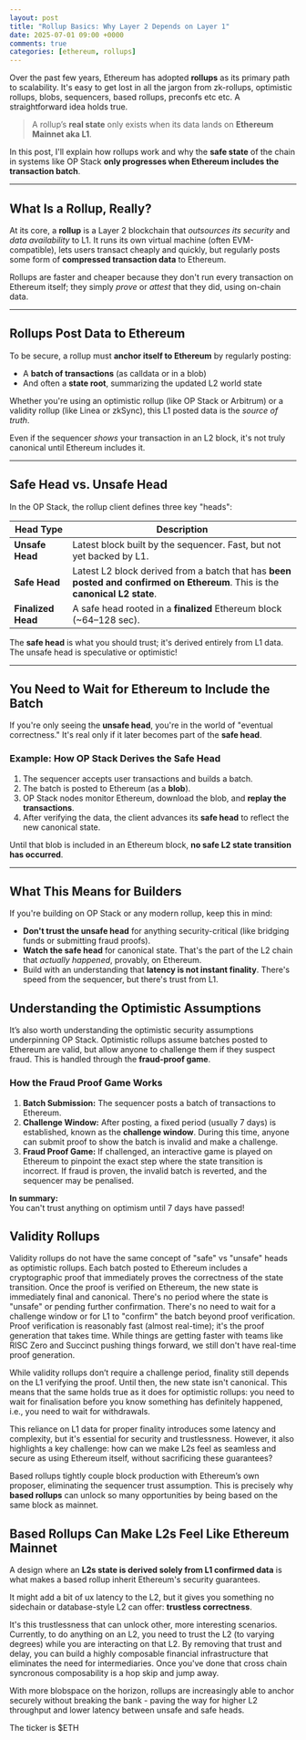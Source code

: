 ```yaml
---
layout: post
title: "Rollup Basics: Why Layer 2 Depends on Layer 1"
date: 2025-07-01 09:00 +0000
comments: true
categories: [ethereum, rollups]
---
```



Over the past few years, Ethereum has adopted **rollups** as its primary path to scalability. It's easy to get lost in all the jargon from zk-rollups, optimistic rollups, blobs, sequencers, based rollups, preconfs etc etc. A straightforward idea holds true.

> A rollup’s **real state** only exists when its data lands on **Ethereum Mainnet aka L1**.

In this post, I'll explain how rollups work and why the **safe state** of the chain in systems like OP Stack **only progresses when Ethereum includes the transaction batch**.

---

## What Is a Rollup, Really?

At its core, a **rollup** is a Layer 2 blockchain that *outsources its security* and *data availability* to L1. It runs its own virtual machine (often EVM-compatible), lets users transact cheaply and quickly, but regularly posts some form of **compressed transaction data** to Ethereum.

Rollups are faster and cheaper because they don't run every transaction on Ethereum itself; they simply *prove* or *attest* that they did, using on-chain data.

---

## Rollups Post Data to Ethereum

To be secure, a rollup must **anchor itself to Ethereum** by regularly posting:

- A **batch of transactions** (as calldata or in a blob)
- And often a **state root**, summarizing the updated L2 world state

Whether you're using an optimistic rollup (like OP Stack or Arbitrum) or a validity rollup (like Linea or zkSync), this L1 posted data is the *source of truth*.

Even if the sequencer *shows* your transaction in an L2 block, it's not truly canonical until Ethereum includes it.

---

## Safe Head vs. Unsafe Head

In the OP Stack, the rollup client defines three key "heads":

| Head Type       | Description |
|-----------------|-------------|
| **Unsafe Head** | Latest block built by the sequencer. Fast, but not yet backed by L1. |
| **Safe Head** | Latest L2 block derived from a batch that has **been posted and confirmed on Ethereum**. This is the **canonical L2 state**. |
| **Finalized Head** | A safe head rooted in a **finalized** Ethereum block (~64–128 sec). |

The **safe head** is what you should trust; it's derived entirely from L1 data. The unsafe head is speculative or optimistic!

---

## You Need to Wait for Ethereum to Include the Batch

If you're only seeing the **unsafe head**, you're in the world of "eventual correctness." It's real only if it later becomes part of the **safe head**.

### Example: How OP Stack Derives the Safe Head

1. The sequencer accepts user transactions and builds a batch.
2. The batch is posted to Ethereum (as a **blob**).
3. OP Stack nodes monitor Ethereum, download the blob, and **replay the transactions**.
4. After verifying the data, the client advances its **safe head** to reflect the new canonical state.

Until that blob is included in an Ethereum block, **no safe L2 state transition has occurred**.

---

## What This Means for Builders

If you're building on OP Stack or any modern rollup, keep this in mind:

- **Don't trust the unsafe head** for anything security-critical (like bridging funds or submitting fraud proofs).
- **Watch the safe head** for canonical state. That's the part of the L2 chain that *actually happened*, provably, on Ethereum.
- Build with an understanding that **latency is not instant finality**. There's speed from the sequencer, but there's trust from L1.

## Understanding the Optimistic Assumptions

It’s also worth understanding the optimistic security assumptions underpinning OP Stack. Optimistic rollups assume batches posted to Ethereum are valid, but allow anyone to challenge them if they suspect fraud. This is handled through the **fraud-proof game**.

### How the Fraud Proof Game Works

1. **Batch Submission:** The sequencer posts a batch of transactions to Ethereum.
2. **Challenge Window:** After posting, a fixed period (usually 7 days) is established, known as the **challenge window**. During this time, anyone can submit proof to show the batch is invalid and make a challenge.
3. **Fraud Proof Game:** If challenged, an interactive game is played on Ethereum to pinpoint the exact step where the state transition is incorrect. If fraud is proven, the invalid batch is reverted, and the sequencer may be penalised.

**In summary:**  
You can't trust anything on optimism until 7 days have passed!

## Validity Rollups

Validity rollups do not have the same concept of "safe" vs "unsafe" heads as optimistic rollups. Each batch posted to Ethereum includes a cryptographic proof that immediately proves the correctness of the state transition. Once the proof is verified on Ethereum, the new state is immediately final and canonical. There's no period where the state is "unsafe" or pending further confirmation. There's no need to wait for a challenge window or for L1 to "confirm" the batch beyond proof verification. Proof verification is reasonably fast (almost real-time); it's the proof generation that takes time. While things are getting faster with teams like RISC Zero and Succinct pushing things forward, we still don't have real-time proof generation.   

While validity rollups don’t require a challenge period, finality still depends on the L1 verifying the proof. Until then, the new state isn't canonical. This means that the same holds true as it does for optimistic rollups: you need to wait for finalisation before you know something has definitely happened, i.e., you need to wait for withdrawals.

This reliance on L1 data for proper finality introduces some latency and complexity, but it's essential for security and trustlessness. However, it also highlights a key challenge: how can we make L2s feel as seamless and secure as using Ethereum itself, without sacrificing these guarantees? 

Based rollups tightly couple block production with Ethereum’s own proposer, eliminating the sequencer trust assumption. This is precisely why **based rollups** can unlock so many opportunities by being based on the same block as mainnet.

## Based Rollups Can Make L2s Feel Like Ethereum Mainnet

A design where an **L2s state is derived solely from L1 confirmed data** is what makes a based rollup inherit Ethereum's security guarantees.

It might add a bit of ux latency to the L2, but it gives you something no sidechain or database-style L2 can offer: **trustless correctness**. 

It's this trustlessness that can unlock other, more interesting scenarios. Currently, to do anything on an L2, you need to trust the L2 (to varying degrees) while you are interacting on that L2. By removing that trust and delay, you can build a highly composable financial infrastructure that eliminates the need for intermediaries. Once you've done that cross chain syncronous composability is a hop skip and jump away.

With more blobspace on the horizon, rollups are increasingly able to anchor securely without breaking the bank - paving the way for higher L2 throughput and lower latency between unsafe and safe heads.

The ticker is $ETH
